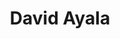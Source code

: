 ---
title: David Ayala
description: IT architect mainly focused on applications, cloud computing and new solutions....
keywords: IT architecture, software, internet, development, cloud computing, raspberry pi, standards
social_title: Contact
social:
  - link: https://twitter.com/davidayalas
    class: fa-twitter
    title: Twitter
  - link: http://www.linkedin.com/in/davidayalas
    class: fa-linkedin
    title: Linkedin
  - link: http://www.flickr.com/photos/koko_koko/
    class: fa-flickr
    title: Flickr
  - link: http://github.com/davidayalas
    class: fa-github
    title: Github
  - link: mailto:davixyz@gmail.com
    class: fa-mail-forward
    title: e-Mail

doingnow_title: Doing now
doingnow:
  - item: Bringing to my company **new cloud solutions** to increase our internal portfolio and improve our application lifecycle
  - item: 'Researching: Docker, Openshift, Azure, Bluemix, AWS, NodeJS, Golang, Static Sites Generators, Microservices, Search Engine as a Service, Serverless Architectures, Protobufs. '
  - item: Trying to teach programming skills to my children
  - item: Training a kumite karate team
  - item: Taking care of my orchard

tweets_title: Tweeting now

miniprojects_title: mini projects, mini utilities
miniprojects:
  - title: markdown2json
    link: https://github.com/davidayalas/markdown2json
    description: easy markdown to json converter. Transform front matter properties and content into json key-values. Very easy to integrate with static sites generators. It creates an index that can be easily injected into algolia.
  - title: Bluemix client
    link: https://github.com/davidayalas/bluemix-client
    description: Node.js Bluemix API client. It wraps CloudFoudry API and Containers API over a common interface.
  - title: StaticDB
    link: https://github.com/davidayalas/staticdb
    description: generates hashed filenames with content from each row in a CSV that would we http-requested applying the same derive key algorithm. It provides the server process and the html client
  - title: go-scraper
    link: https://github.com/davidayalas/go-scraper"
    description: proof of concept of Golang.org that scrapes content from a web application launching multiple and concurrent requests.
  - title: gsa-jsonp-proxy
    link: https://github.com/davidayalas/gsa-jsonp-proxy
    description: a json proxy over google search protocol from <a href='https://support.google.com/gsa/'>Google Search Appliance</a>
  - title: gs-cache
    link: https://github.com/davidayalas/gscache
    description: Google Apps Cache and ~~scriptdb~~ SpreadSheet wrapper for Google Apps Script with real persistence and value splitting for large values (due to Google Apps Scripts limits).
  - title: gae-cache
    link: https://github.com/davidayalas/gae-cache
    description: cache and blobstore wrapper for Google App Engine (python) with real persistence and value splitting for large values (due to Google App Engine limits).
  - title: More mini projects here
    link: https://github.com/davidayalas/
    description: 
---